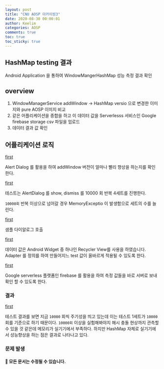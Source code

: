 ```yaml
---
layout: post
title: "CNU AOSP 아카이빙3"
date: 2020-08-30 00:00:01
author: Keelim
categories: AOSP
comments: true
toc: true
toc_sticky: true
---
```


##  HashMap testing 결과

Android Application 을 통하여 WindowMangerHashMap 성능 측정 결과 확인

## overview

1. WindowManagerService addWindow -> HashMap versio 으로 변경한 이미지와 pure AOSP 이미지 비교
2. 같은 어플리케이션을 종합을 하고 이 데이터 값을 Serverlesss 서비스인 Google firebase storage csv 파일을 업로드
3. 데이터 결과 값 확인

## 어플리케이션 로직

[first](https://raw.githubusercontent.com/cnuaosp/AP_Android_Performance/master/docs/assets/test%20(1).png)

Alert Dialog 를 활용을 하여 addWindow 버전이 얼마나 빨리 향상을 하는지를 확인한다.

[first](https://raw.githubusercontent.com/cnuaosp/AP_Android_Performance/master/docs/assets/test%20(2).png)

테스트는 AlertDialog 를 show, dismiss 를 10000 회 반복 4세트를 진행한다.

`10000회` 반복 이상으로 넘어갈 경우 MemoryExceptio 이 발생함으로 세트의 수를 늘린다.

[first](https://raw.githubusercontent.com/cnuaosp/AP_Android_Performance/master/docs/assets/test%20(3).png)

샘플 다이알로그 호출

[first](https://raw.githubusercontent.com/cnuaosp/AP_Android_Performance/master/docs/assets/test%20(4).png)

데이터 값은 Android Widget 중 하나인 Recycler View를 사용을 하였습니다. Adapter 를 정의를 하여 만들어지느 test 값이
올바르게 적용될 수 있도록 한다.

[first](https://raw.githubusercontent.com/cnuaosp/AP_Android_Performance/master/docs/assets/test%20(5).png)

Google serverless 플랫폼인 firebase 를 활용을 하여 측정 값들을 바로 서버로 보내 확인 할 수 있도록 한다.

### 결과

[first](https://raw.githubusercontent.com/cnuaosp/AP_Android_Performance/master/docs/assets/test%20(6).png)

테스트 결과를 보면 지금 `10000` 회씩 주기성을 띄고 있는데 이는 테스트 1세트가 `10000` 회를 기준으로 하기 때문이다. 
`10000회` 이상을 실험해봐야지 해시 충돌 현상까지 관측할 수 있을 것 같은데 메모리가 실기기에서 부족하다. 
하지만 HashMap 자체로 실기기에서 성능향상을 하는 점은 결과로 나타나고 있다.


### 문제 발생



#### 🧶 모든 문서는 수정될 수 있습니다.
